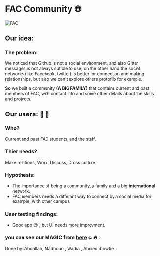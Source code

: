 # FAC Community :globe_with_meridians:

![FAC](https://media.licdn.com/media/p/8/005/0a3/300/0f370ec.png)
## Our idea:
### The problem:
We noticed that Github is not a social environment, and also Gitter messages is not always sutible to use, on the other hand the social networks (like Facebook, twitter) is better for connection and making relationships, but also we can't explore others protoflio for example.

**So** we built a community **(A BIG FAMILY)** that contains current and past members of FAC, with contact info and some other details about the skills and projects.

## Our users: :two_men_holding_hands: :two_women_holding_hands:
### Who?
Current and past FAC students, and the staff.
### Thier needs?
Make relations, Work, Discuss, Cross culture.
### Hypothesis:
* The importance of being a community, a family and a big **international** network.
*  FAC members needs a differant way to connect by a social media for example, with other campus.

### User testing findings:
* Good app :heart_eyes: , but UI needs more improvment.

### you can see our MAGIC from [here](https://invis.io/3KDITYLYS) :boom: :fire: :

Done by: Abdallah, Madhoun , Wadia , Ahmed :bowtie: .
